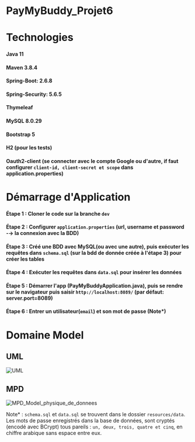 # PayMyBuddy_Projet6

# Technologies 
#### Java 11
#### Maven 3.8.4
#### Spring-Boot: 2.6.8
#### Spring-Security: 5.6.5
#### Thymeleaf
#### MySQL 8.0.29
#### Bootstrap 5
#### H2 (pour les tests)
#### Oauth2-client (se connecter avec le compte Google ou d'autre, if faut configurer `client-id, client-secret et scope` dans application.properties)

# Démarrage d'Application
#### Étape 1 : Cloner le code sur la branche `dev`
#### Étape 2 : Configurer `application.properties` (url, username et password -→ la connexion avec la BDD)
#### Étape 3 : Créé une BDD avec MySQL(ou avec une autre), puis exécuter les requêtes dans `schema.sql` (sur la bdd de donnée créée à l'étape 3) pour créer les tables
#### Étape 4 : Exécuter les requêtes dans `data.sql` pour insérer les données
#### Étape 5 : Démarrer l'app (PayMyBuddyApplication.java), puis se rendre sur le navigateur puis saisir `http://localhost:8089/` (par défaut: server.port=8089)
#### Étape 6 : Entrer un utilisateur(`email`) et son mot de passe (Note*)

# Domaine Model
## UML 
![UML](https://user-images.githubusercontent.com/90509456/178481078-28fa3d39-c077-4b02-862a-e66cfa8b77da.jpg)
## MPD
![MPD_Model_physique_de_donnees](https://user-images.githubusercontent.com/90509456/178481127-70c57ef5-7182-457c-8e59-54675a946644.jpg)

Note* :
`schema.sql` et `data.sql` se trouvent dans le dossier `resources/data`.
Les mots de passe enregistrés dans la base de données, sont cryptés (encodé avec BCrypt) tous pareils : `un, deux, trois, quatre et cinq`, en chiffre arabique sans espace entre eux.
